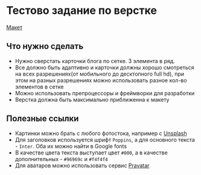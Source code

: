 # Тестово задание по верстке

[Макет](https://www.figma.com/file/DQnGtTd0KZcaqzMrHzhTTe/Testing-Frontend-developer?node-id=0%3A1)

## Что нужно сделать
* Нужно сверстать карточки блога по сетке. 3 элемента в ряд.
* Все должно быть адаптивно и карточки должны хорошо смотреться на всех разрешениях(от мобильного до десктопного full hd), при этом на разных разрешениях можно использовать разное кол-во элементов в сетке
* Можно использовать препроцессоры и фреймворки для разработки
* Верстка должна быть максимально приближенна к макету

## Полезные ссылки
* Картинки можно брать с любого фотостока, например с [Unsplash](https://unsplash.com)
* Для заголовков используется шрифт `Poppins`, а для основного текста - `Inter`. Оба их можно найти в Google fonts
* В качестве цвета текста выступает цвет `#000`, а в качестве дополнительных - `#96969c` и `#f4f4f4`
* Для аватаров можно использовать сервис [Pravatar](https://pravatar.cc/)
